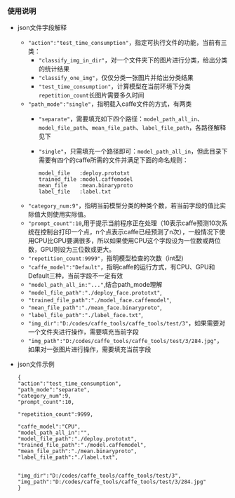 ### 使用说明
*	json文件字段解释
	*	`"action":"test_time_consumption"`，指定可执行文件的功能，当前有三类：
		*	`"classify_img_in_dir"`，对一个文件夹下的图片进行分类，给出分类的统计结果
		*	`"classify_one_img"`，仅仅分类一张图片并给出分类结果
		*	`"test_time_consumption"`，计算模型在当前环境下分类`repetition_count`长图片需要多久时间
	*	`"path_mode":"single"`，指明载入caffe文件的方式，有两类
		*	`"separate"`，需要填充如下四个路径：`model_path_all_in`、`model_file_path`、`mean_file_path`、`label_file_path`，各路径解释见下
		*	`"single"`，只需填充一个路径即可：`model_path_all_in`，但此目录下需要有四个的caffe所需的文件并满足下面的命名规则：
		
				model_file   :deploy.prototxt
				trained_file :model.caffemodel
				mean_file    :mean.binaryproto
				label_file   :label.txt
	*	`"category_num:9"`，指明当前模型分类的种类个数，若当前字段的值比实际值大则使用实际值。	
	*	`"prompt_count":10`,用于提示当前程序正在处理（10表示caffe预测10次系统在控制台打印一个点，n个点表示caffe已经预测了n次），一般情况下使用CPU比GPU要满很多，所以如果使用CPU这个字段设为一位数或两位数，GPU则设为三位数或更大。
	*	`"repetition_count:9999"`，指明模型检查的次数（int型)	
	*	`"caffe_model":"Default"`，指明caffe的运行方式，有CPU、GPU和Default三种，当前字段不一定有效
	*	`"model_path_all_in:"..."`,结合path_mode理解
	*	`"model_file_path":"./deploy_face.prototxt"`,
	*	`"trained_file_path":"./model_face.caffemodel"`,
	*	`"mean_file_path":"./mean_face.binaryproto"`,
	*	`"label_file_path":"./label_face.txt"`,
	*	`"img_dir":"D:/codes/caffe_tools/caffe_tools/test/3"`，如果需要对一个文件夹进行操作，需要填充当前字段
	*	`"img_path":"D:/codes/caffe_tools/caffe_tools/test/3/284.jpg"`，如果对一张图片进行操作，需要填充当前字段
*	json文件示例

		{
		"action":"test_time_consumption",
		"path_mode":"separate",
		"category_num":9,
		"prompt_count":10,

		"repetition_count":9999,
		
		"caffe_model":"CPU",
		"model_path_all_in":"",
		"model_file_path":"./deploy.prototxt",
		"trained_file_path":"./model.caffemodel",
		"mean_file_path":"./mean.binaryproto",
		"label_file_path":"./label.txt",
		
		
		"img_dir":"D:/codes/caffe_tools/caffe_tools/test/3",
		"img_path":"D:/codes/caffe_tools/caffe_tools/test/3/284.jpg"
		}